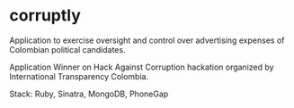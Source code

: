 corruptly
=========

Application to exercise oversight and control over advertising expenses of Colombian political candidates.

Application Winner on Hack Against Corruption hackation organized by International Transparency Colombia.

Stack: Ruby, Sinatra, MongoDB, PhoneGap
